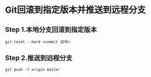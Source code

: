 # Git回滚到指定版本并推送到远程分支


## Step 1.本地分支回滚到指定版本
```
git reset --hard <commit ID号>
```
##  Step 2.推送到远程分支
```
git push -f origin master
```
